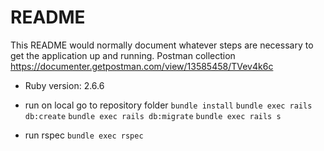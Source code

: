 # README

This README would normally document whatever steps are necessary to get the
application up and running.
Postman collection https://documenter.getpostman.com/view/13585458/TVev4k6c

* Ruby version: 2.6.6

* run on local
go to repository folder
`bundle install`
`bundle exec rails db:create`
`bundle exec rails db:migrate`
`bundle exec rails s`

* run rspec
`bundle exec rspec`